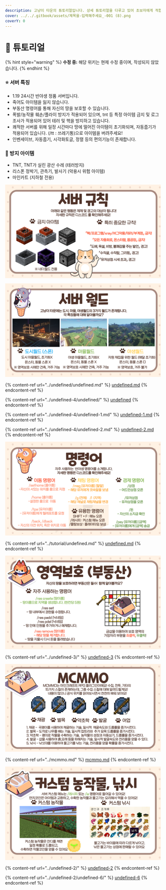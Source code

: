 ```yaml
---
description: 고냥이 타운의 튜토리얼입니다. 상세 튜토리얼을 다루고 있어 초보자에게 적합합니다.
cover: ../../.gitbook/assets/제목을-입력해주세요_-001 (8).png
coverY: 0
---
```


# 🌟 튜토리얼

{% hint style="warning" %}
**수정 중:** 해당 위키는 현제 수정 중이며, 작성되지 않았습니다.
{% endhint %}

### ⭐ 서버 특징&#x20;

* 1.19 24시간 반야생 정품 서버입니다.&#x20;
* 죽어도 아이템을 잃지 않습니다.
* 부동산 명령어를 통해 자신의 땅을 보호할 수 있습니다.&#x20;
* 폭발/농작물 훼손/플라이 방지가 적용되어 있으며, tnt 등 특정 아이템 금지 및 로그조사가 적용되어 있어 테러 및 핵을 방지하고 있습니다.&#x20;
* 쾌적한 서버를 위해 일정 시간마다 땅에 떨어진 아이템이 초기화되며, 자동줍기가 적용되어 있습니다. (/tt : 쓰레기통)으로 아이템을 버려주세요!
* 인벤세이브, 자동줍기, 시각화토글, 정렬 등의 편의기능이 존재합니다.

### &#x20;🚫 방지 아이템

* TNT, TNT가 실린 광산 수레 (테러방지)
* 리스폰 정박기, 관측기, 발사기 (악용시 위험 아이템)
* 마인카트 (지하철 전용)&#x20;

![](<../../.gitbook/assets/005 (1).png>)

![](../../.gitbook/assets/006.png)

{% content-ref url="../undefined/undefined.md" %}
[undefined.md](../undefined/undefined.md)
{% endcontent-ref %}

{% content-ref url="../undefined-4/undefined/" %}
[undefined](../undefined-4/undefined/)
{% endcontent-ref %}

{% content-ref url="../undefined-4/undefined-1.md" %}
[undefined-1.md](../undefined-4/undefined-1.md)
{% endcontent-ref %}

{% content-ref url="../undefined-4/undefined-2.md" %}
[undefined-2.md](../undefined-4/undefined-2.md)
{% endcontent-ref %}

![](../../.gitbook/assets/007.png)

{% content-ref url="../tutorial/undefined.md" %}
[undefined.md](../tutorial/undefined.md)
{% endcontent-ref %}

![](<../../.gitbook/assets/008 (2).png>)

{% content-ref url="../undefined-3/" %}
[undefined-3](../undefined-3/)
{% endcontent-ref %}

![](../../.gitbook/assets/009.png)

{% content-ref url="../mcmmo.md" %}
[mcmmo.md](../mcmmo.md)
{% endcontent-ref %}

![](<../../.gitbook/assets/010 (1).png>)

{% content-ref url="../undefined-2/" %}
[undefined-2](../undefined-2/)
{% endcontent-ref %}

{% content-ref url="../undefined-2/undefined-6/" %}
[undefined-6](../undefined-2/undefined-6/)
{% endcontent-ref %}
